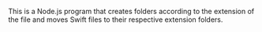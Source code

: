 This is a Node.js program that creates folders according to the extension of the file and moves Swift files to their respective extension folders.
